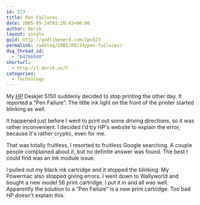```yaml
---
id: 523
title: Pen Failures
date: 2005-09-24T02:28:43+00:00
author: Derik
layout: single
guid: http://godlikenerd.com/?p=523
permalink: /weblog/2005/09/24/pen-failures/
dsq_thread_id:
  - "64766940"
shorturl:
  - http://l.derik.us/C
categories:
  - Technology
---
```

My [HP](http://www.hp.com) Deskjet 5150 suddenly decided to stop printing the other day. It reported a &#8220;Pen Failure&#8221;. The little ink light on the front of the printer started blinking as well.

It happened just before I went to print out some driving directions, so it was rather inconvenient. I decided I'd try HP's website to explain the error, because it's rather cryptic, even for me.

That was totally fruitless. I resorted to fruitless Google searching. A couple people complained about it, but no definite answer was found. The best I could find was an ink module issue.

I pulled out my black ink cartridge and it stopped the blinking. My Powermac also stopped giving errors. I went down to Wallyworld and bought a new model 56 print cartridge. I put it in and all was well. Apparently the solution to a &#8220;Pen Failure&#8221; is a new print cartridge. Too bad HP doesn't explain this.